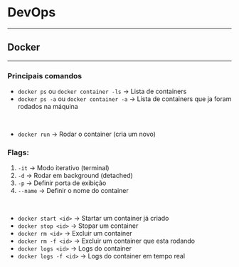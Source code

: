 # DevOps

---

## Docker 

---

### Principais comandos

- `docker ps` ou `docker container -ls` -> Lista de containers
- `docker ps -a` ou `docker container -a` -> Lista de containers que ja foram rodados na máquina

<br>

- `docker run` -> Rodar o container (cria um novo)

### Flags:
1. `-it` -> Modo iterativo (terminal)
2. `-d` -> Rodar em background (detached)
3. `-p` -> Definir porta de exibição
4. `--name` -> Definir o nome do container

<br>

- `docker start <id>` -> Startar um container já criado
- `docker stop <id>` -> Stopar um container
- `docker rm <id>` -> Excluir um container
- `docker rm -f <id>` -> Excluir um container que esta rodando
- `docker logs <id>` -> Logs do container
- `docker logs -f <id>` -> Logs do container em tempo real
